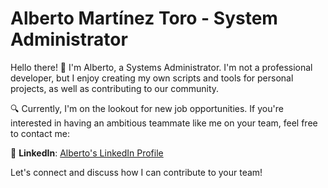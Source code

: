 # Alberto Martínez Toro - System Administrator

Hello there! 👋 I'm Alberto, a Systems Administrator. I'm not a professional developer, but I enjoy creating my own scripts and tools for personal projects, as well as contributing to our community.

🔍 Currently, I'm on the lookout for new job opportunities. If you're interested in having an ambitious teammate like me on your team, feel free to contact me:

👔 **LinkedIn**: [Alberto's LinkedIn Profile](https://www.linkedin.com/in/albertito/)

Let's connect and discuss how I can contribute to your team!
